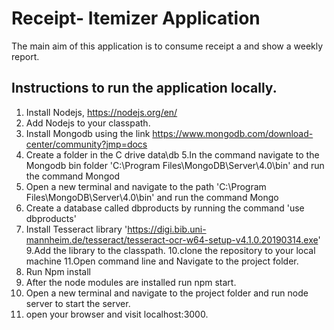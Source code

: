 # Receipt- Itemizer Application

The main aim of this application is to consume receipt a and show a weekly report.

## Instructions to run the application locally.
1. Install Nodejs, https://nodejs.org/en/
2. Add Nodejs to your classpath.
3. Install Mongodb using the link https://www.mongodb.com/download-center/community?jmp=docs
4. Create a folder in the C drive data\db
5.In the command navigate to the Mongodb bin folder 'C:\Program Files\MongoDB\Server\4.0\bin' and run the command Mongod
6. Open a new terminal and navigate to the path 'C:\Program Files\MongoDB\Server\4.0\bin' and run the command Mongo
7. Create a database called dbproducts by running the command 'use dbproducts'
8. Install Tesseract library 'https://digi.bib.uni-mannheim.de/tesseract/tesseract-ocr-w64-setup-v4.1.0.20190314.exe'
9.Add the library to the classpath.
10.clone the repository to your local machine
11.Open command line and Navigate to the project folder.
12. Run Npm install
13. After the node modules are installed run npm start.
14. Open a new terminal and navigate to the project folder and run node server to start the server.
15. open your browser and visit localhost:3000.
